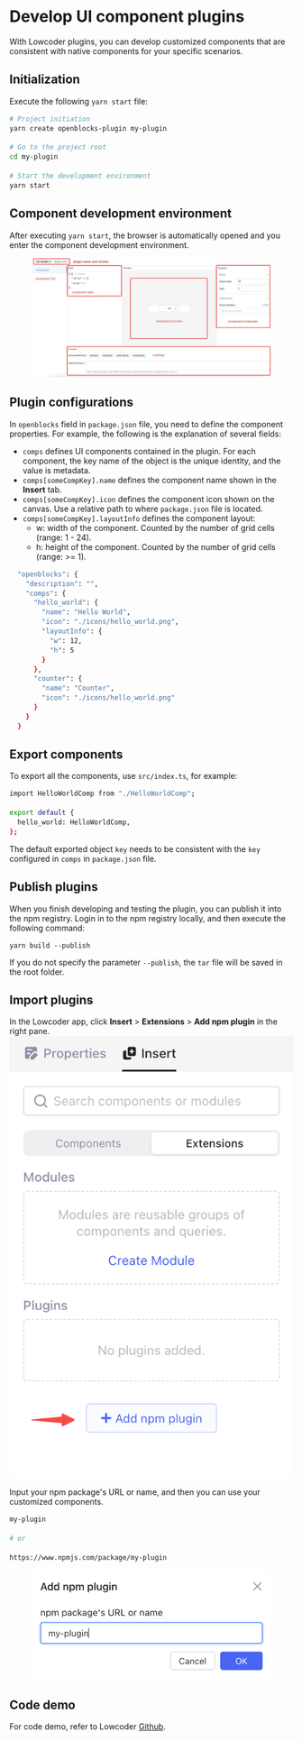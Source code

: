 # Develop UI component plugins

With Lowcoder plugins, you can develop customized components that are consistent with native components for your specific scenarios.

## Initialization

Execute the following `yarn start` file:

```bash
# Project initiation
yarn create openblocks-plugin my-plugin

# Go to the project root
cd my-plugin

# Start the development environment
yarn start
```

## Component development environment

After executing `yarn start`, the browser is automatically opened and you enter the component development environment.

<figure><img src="../.gitbook/assets/plugin-1.jpeg" alt="Screenshot of component development environment"><figcaption></figcaption></figure>

## Plugin configurations

In `openblocks` field in `package.json` file, you need to define the component properties. For example, the following is the explanation of several fields:

* `comps` defines UI components contained in the plugin. For each component, the key name of the object is the unique identity, and the value is metadata.
* `comps[someCompKey].name` defines the component name shown in the **Insert** tab.
* `comps[someCompKey].icon` defines the component icon shown on the canvas. Use a relative path to where `package.json` file is located.
* `comps[someCompKey].layoutInfo` defines the component layout:
  * w: width of the component. Counted by the number of grid cells (range: 1 - 24).
  * h: height of the component. Counted by the number of grid cells (range: >= 1).

```bash
  "openblocks": {
    "description": "",
    "comps": {
      "hello_world": {
        "name": "Hello World",
        "icon": "./icons/hello_world.png",
        "layoutInfo": {
          "w": 12,
          "h": 5
        }
      },
      "counter": {
        "name": "Counter",
        "icon": "./icons/hello_world.png"
      }
    }
  }
```

## Export components

To export all the components, use `src/index.ts`, for example:

```bash
import HelloWorldComp from "./HelloWorldComp";

export default {
  hello_world: HelloWorldComp,
};
```

The default exported object `key` needs to be consistent with the `key` configured in `comps` in `package.json` file.

## Publish plugins

When you finish developing and testing the plugin, you can publish it into the npm registry. Login in to the npm registry locally, and then execute the following command:

```
yarn build --publish
```

If you do not specify the parameter `--publish`, the `tar` file will be saved in the root folder.

## Import plugins

In the Lowcoder app, click **Insert** > **Extensions** > **Add npm plugin** in the right pane. <img src="../.gitbook/assets/plugin-2.png" alt="" data-size="original">

Input your npm package's URL or name, and then you can use your customized components.

```bash
my-plugin

# or

https://www.npmjs.com/package/my-plugin
```

<figure><img src="../.gitbook/assets/plugin-3.png" alt=""><figcaption></figcaption></figure>

## Code demo

For code demo, refer to Lowcoder [Github](https://github.com/lowcoder-org/lowcoder/tree/develop/client/packages/openblocks-plugin-demo).
